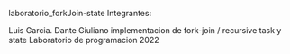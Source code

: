 laboratorio_forkJoin-state
Integrantes:

Luis Garcia.
Dante Giuliano
implementacion de fork-join / recursive task y state
Laboratorio de programacion 2022
